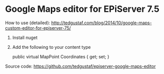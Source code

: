 Google Maps editor for EPiServer 7.5
====================================

How to use (detailed): http://tedgustaf.com/blog/2014/10/google-maps-custom-editor-for-episerver-75/

1. Install nuget

2. Add the following to your content type

    public virtual MapPoint Coordinates { get; set; }

Source code: https://github.com/tedgustaf/episerver-google-maps-editor